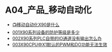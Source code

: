 # A04_产品_移动自动化
- [📺移动自动化X90是什么](https://app9qg8os8w3630.pc.xiaoe-tech.com/p/t_pc/course_pc_detail/video/v_5d5b8afa0e441_rhjlIuE2)
- [001X90系列设备的防护等级是多少](001X90系列设备的防护等级是多少.md)
- [002X90系列PLC自带的IO通道没有输出怎么办](002X90系列PLC自带的IO通道没有输出怎么办.md)
- [003X90CPU中X1默认的PWM和DO功能无法生效](003X90CPU中X1默认的PWM和DO功能无法生效.md)